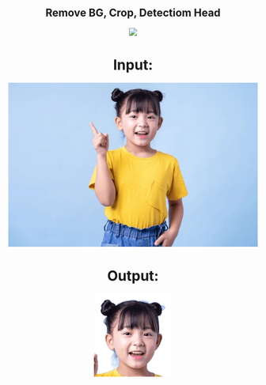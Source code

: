 <div align="center">
  <h2> Remove BG, Crop, Detectiom Head</h2>
<img src="Ảnh màn hình 2024-11-14 lúc 15.49.14.png" />
 <h1> Input: </h1>
<img src="image-asian-child-posing-on-600nw-2148772001.webp" alt="eatsleepcode"/>
  <h1> Output: </h1>
<img src="image.png" alt="eatsleepcode"/>
</div>
